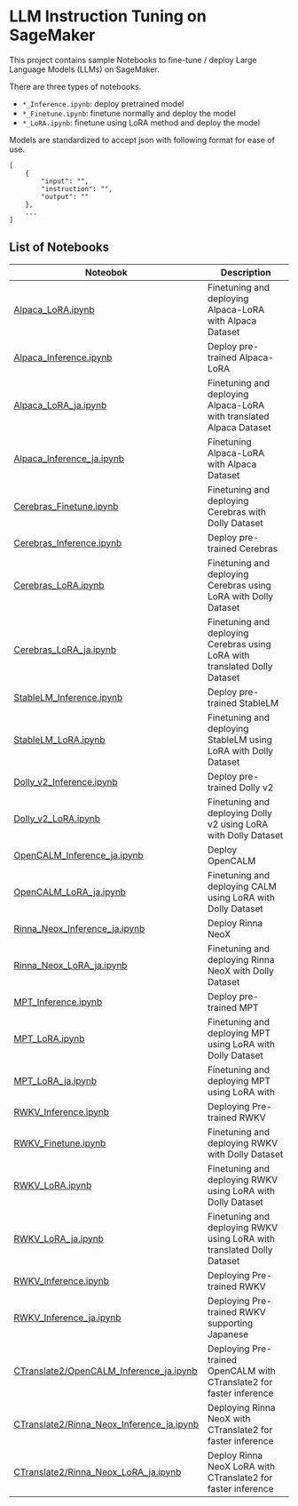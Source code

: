 # LLM Instruction Tuning on SageMaker

This project contains sample Notebooks to fine-tune / deploy Large Language Models (LLMs) on SageMaker.

There are three types of notebooks.

- `*_Inference.ipynb`: deploy pretrained model
- `*_Finetune.ipynb`: finetune normally and deploy the model
- `*_LoRA.ipynb`: finetune using LoRA method and deploy the model

Models are standardized to accept json with following format for ease of use.

```
[
    {
        "input": "",
        "instruction": "",
        "output": ""
    },
    ...
]
```

## List of Notebooks

| Noteobok | Description |
| -------- | ----------- |
| [Alpaca_LoRA.ipynb](Transformers/Alpaca_LoRA.ipynb) | Finetuning and deploying Alpaca-LoRA with Alpaca Dataset |
| [Alpaca_Inference.ipynb](Transformers/Alpaca_Inference.ipynb) | Deploy pre-trained Alpaca-LoRA |
| [Alpaca_LoRA_ja.ipynb](Transformers/Alpaca_LoRA_ja.ipynb) | Finetuning and deploying Alpaca-LoRA with translated Alpaca Dataset |
| [Alpaca_Inference_ja.ipynb](Transformers/Alpaca_Inference_ja.ipynb) | Finetuning Alpaca-LoRA with Alpaca Dataset |
| [Cerebras_Finetune.ipynb](Transformers/Cerebras_Finetune.ipynb) | Finetuning and deploying Cerebras with Dolly Dataset |
| [Cerebras_Inference.ipynb](Transformers/Cerebras_Inference.ipynb) | Deploy pre-trained Cerebras |
| [Cerebras_LoRA.ipynb](Transformers/Cerebras_LoRA.ipynb) | Finetuning and deploying Cerebras using LoRA with Dolly Dataset |
| [Cerebras_LoRA_ja.ipynb](Transformers/Cerebras_LoRA_ja.ipynb) | Finetuning and deploying Cerebras using LoRA with translated Dolly Dataset |
| [StableLM_Inference.ipynb](Transformers/StableLM_Inference.ipynb) | Deploy pre-trained StableLM |
| [StableLM_LoRA.ipynb](Transformers/StableLM_LoRA.ipynb) | Finetuning and deploying StableLM using LoRA with Dolly Dataset |
| [Dolly_v2_Inference.ipynb](Transformers/Dolly_v2_Inference.ipynb) | Deploy pre-trained Dolly v2 |
| [Dolly_v2_LoRA.ipynb](Transformers/Dolly_v2_LoRA.ipynb) | Finetuning and deploying Dolly v2 using LoRA with Dolly Dataset |
| [OpenCALM_Inference_ja.ipynb](Transformers/OpenCALM_Inference_ja.ipynb) | Deploy OpenCALM |
| [OpenCALM_LoRA_ja.ipynb](Transformers/OpenCALM_LoRA_ja.ipynb) | Finetuning and deploying CALM using LoRA with Dolly Dataset |
| [Rinna_Neox_Inference_ja.ipynb](Transformers/Rinna_Neox_Inference_ja.ipynb) | Deploy Rinna NeoX |
| [Rinna_Neox_LoRA_ja.ipynb](Transformers/Rinna_Neox_LoRA_ja.ipynb) | Finetuning and deploying Rinna NeoX with Dolly Dataset|
| [MPT_Inference.ipynb](Transformers/MPT_Inference.ipynb) | Deploy pre-trained MPT |
| [MPT_LoRA.ipynb](Transformers/MPT_LoRA.ipynb) | Finetuning and deploying MPT using LoRA with Dolly Dataset |
| [MPT_LoRA_ja.ipynb](Transformers/MPT_LoRA_ja.ipynb) | Finetuning and deploying MPT using LoRA with |
| [RWKV_Inference.ipynb](Transformers/RWKV_Inference.ipynb) | Deploying Pre-trained RWKV |
| [RWKV_Finetune.ipynb](RWKV/RWKV_Finetune.ipynb) | Finetuning and deploying RWKV with Dolly Dataset |
| [RWKV_LoRA.ipynb](RWKV/RWKV_Finetune.ipynb) | Finetuning and deploying RWKV using LoRA with Dolly Dataset |
| [RWKV_LoRA_ja.ipynb](RWKV/RWKV_Finetune.ipynb) | Finetuning and deploying RWKV using LoRA with translated Dolly Dataset |
| [RWKV_Inference.ipynb](RWKV/RWKV_Inference.ipynb) | Deploying Pre-trained RWKV |
| [RWKV_Inference_ja.ipynb](RWKV/RWKV_Inference_ja.ipynb) | Deploying Pre-trained RWKV supporting Japanese |
| [CTranslate2/OpenCALM_Inference_ja.ipynb](CTranslate2/OpenCALM_Inference_ja.ipynb) | Deploying Pre-trained OpenCALM with CTranslate2 for faster inference |
| [CTranslate2/Rinna_Neox_Inference_ja.ipynb](CTranslate2/Rinna_Neox_Inference_ja.ipynb) | Deploying Rinna NeoX with CTranslate2 for faster inference |
| [CTranslate2/Rinna_Neox_LoRA_ja.ipynb](CTranslate2/Rinna_Neox_LoRA_ja.ipynb) | Deploy Rinna NeoX LoRA with CTranslate2 for faster inference |
